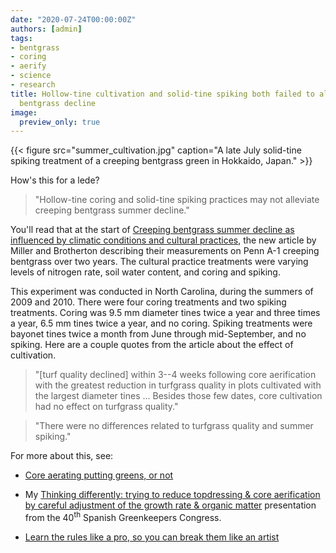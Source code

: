```yaml
---
date: "2020-07-24T00:00:00Z"
authors: [admin]
tags:
- bentgrass
- coring
- aerify
- science
- research
title: Hollow-tine cultivation and solid-tine spiking both failed to alleviate summer
  bentgrass decline
image:
  preview_only: true
---
```


{{< figure src="summer_cultivation.jpg" caption="A late July solid-tine spiking treatment of a creeping bentgrass green in Hokkaido, Japan." >}}

How's this for a lede?

> "Hollow-tine coring and solid-tine spiking practices may not alleviate creeping bentgrass summer decline."

You'll read that at the start of [Creeping bentgrass summer decline as influenced by climatic conditions and cultural practices](https://doi.org/10.1002/agj2.20362), the new article by Miller and Brotherton describing their measurements on Penn A-1 creeping bentgrass over two years. The cultural practice treatments were varying levels of nitrogen rate, soil water content, and coring and spiking.

This experiment  was conducted in North Carolina, during the summers of 2009 and 2010. There were four coring treatments and two spiking treatments. Coring was 9.5 mm diameter tines twice a year and three times a year, 6.5 mm tines twice a year, and no coring. Spiking treatments were bayonet tines twice a month from June through mid-September, and no spiking. Here are a couple quotes from the article about the effect of cultivation.

> "[turf quality declined] within 3--4 weeks following core aerification with the greatest reduction in turfgrass quality in plots cultivated with the largest diameter tines ... Besides those few dates, core cultivation had no effect on turfgrass quality."

> "There were no differences related to turfgrass quality and summer spiking."

For more about this, see:

* [Core aerating putting greens, or not](https://www.asianturfgrass.com/2019-09-29-core-aerate-greens/)

* My [Thinking differently: trying to reduce topdressing & core aerification by careful adjustment of the growth rate & organic matter](https://www.asianturfgrass.com/2018-12-01-organic-matter-and-green-speed-at-the-40th-spanish-greenkeepers-congress/) presentation from the 40<sup>th</sup> Spanish Greenkeepers Congress.

* [Learn the rules like a pro, so you can break them like an artist](https://www.asianturfgrass.com/2018-04-05-five-articles-every-greenkeeper-should-read/)

